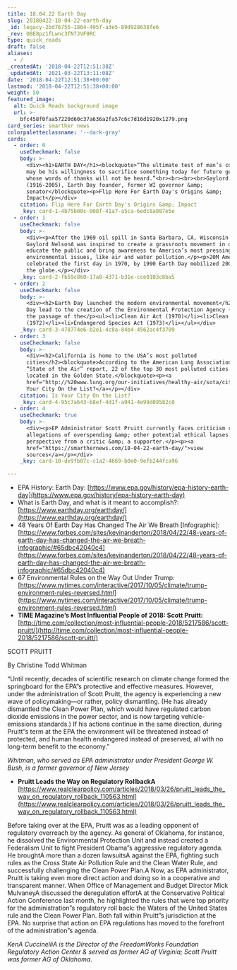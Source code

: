 ```yaml
---
title: 18.04.22 Earth Day
slug: 20180422-18-04-22-earth-day
_id: legacy-2bd76755-1864-495f-a3e5-89d928638fe6
_rev: O8E8pz1fLwnc3fN7JVF0RC
type: quick_reads
draft: false
aliases:
  - /
_createdAt: '2018-04-22T12:51:38Z'
_updatedAt: '2021-03-22T13:11:08Z'
date: '2018-04-22T12:51:38+00:00'
lastmod: '2018-04-22T12:51:38+00:00'
weight: 50
featured_image:
  alt: Quick Reads background image
  url: >-
    bfc458f0faa57220d60c37a636a2fa57c6c7d16d1920x1279.png
card_series: smarther news
colorpaletteclassname: '--dark-gray'
cards:
  - order: 0
    useCheckmark: false
    body: >-
      <div><h1>EARTH DAY</h1><blockquote>“The ultimate test of man’s conscience
      may be his willingness to sacrifice something today for future generations
      whose words of thanks will not be heard.”<br><br><br><br>Gaylord Nelson
      (1916-2005), Earth Day founder, former WI governor &amp;
      senator</blockquote><p>Flip Here For Earth Day's Origins &amp;
      Impact</p></div>
    citation: Flip Here For Earth Day's Origins &amp; Impact
    _key: card-1-4b75b00c-008f-41a7-a5ca-6edc8a087e5e
  - order: 1
    useCheckmark: false
    body: >-
      <div><p>After the 1969 oil spill in Santa Barbara, CA, Wisconsin Sen.
      Gaylord NelsonA was inspired to create a grassroots movement in order to
      educate the public and bring awareness to America’s most pressing
      environmental issues, like air and water pollution.</p><p>20M Americans
      celebrated the first day in 1970, by 1990 Earth Day mobilized 200M across
      the globe.</p></div>
    _key: card-2-fb59c860-17a8-4371-b31e-cce0103c8ba5
  - order: 2
    useCheckmark: false
    body: >-
      <div><h2>Earth Day launched the modern environmental movement</h2><p>Earth
      Day lead to the creation of the Environmental Protection Agency (EPA) and
      the passage of the</p><ul><li>Clean Air Act (1970)</li><li>Clean Water Act
      (1972)</li><li>Endangered Species Act (1973)</li></ul></div>
    _key: card-3-478774e6-b2e1-4c8a-84b4-4562ac4f3709
  - order: 3
    useCheckmark: false
    body: >-
      <div><h2>California is home to the USA’s most polluted
      cities</h2><blockquote>According to the American Lung Association’s annual
      “State of the Air” report, 22 of the top 30 most polluted cities are
      located in the Golden State.</blockquote><p><a
      href="http://%20www.lung.org/our-initiatives/healthy-air/sota/city-rankings/most-polluted-cities.html">Is
      Your City On the List?</a></p></div>
    citation: Is Your City On the List?
    _key: card-4-95c7a643-b8ef-4d1f-a941-4e99d09582c0
  - order: 4
    useCheckmark: true
    body: >-
      <div><p>EP Administrator Scott Pruitt currently faces criticism re:
      allegations of overspending &amp; other potential ethical lapses. Here's
      perspective from a critic &amp; a supporter.</p><p><a
      href="https://smarthernews.com/18-04-22-earth-day/">view
      sources</a></p></div>
    _key: card-10-de9fb07c-c1a2-4669-b0e0-9efb244fca96

---
```

* EPA History: Earth Day: [https://www.epa.gov/history/epa-history-earth-day](https://www.epa.gov/history/epa-history-earth-day)
* What is Earth Day, and what is it meant to accomplish?: [https://www.earthday.org/earthday/](https://www.earthday.org/earthday/)
* 48 Years Of Earth Day Has Changed The Air We Breath [Infographic]: [https://www.forbes.com/sites/kevinanderton/2018/04/22/48-years-of-earth-day-has-changed-the-air-we-breath-infographic/#65dbc42040c4](https://www.forbes.com/sites/kevinanderton/2018/04/22/48-years-of-earth-day-has-changed-the-air-we-breath-infographic/#65dbc42040c4)
* 67 Environmental Rules on the Way Out Under Trump: [https://www.nytimes.com/interactive/2017/10/05/climate/trump-environment-rules-reversed.html](https://www.nytimes.com/interactive/2017/10/05/climate/trump-environment-rules-reversed.html)
* **TIME Magazine’s Most Influential People of 2018: Scott Pruitt:** [http://time.com/collection/most-influential-people-2018/5217586/scott-pruitt/](http://time.com/collection/most-influential-people-2018/5217586/scott-pruitt/)

SCOTT PRUITT

By Christine Todd Whitman

“Until recently, decades of scientific research on climate change formed the springboard for the EPA”s protective and effective measures. However, under the administration of Scott Pruitt, the agency is experiencing a new wave of policymaking—or rather, policy dismantling. (He has already dismantled the Clean Power Plan, which would have regulated carbon dioxide emissions in the power sector, and is now targeting vehicle-emissions standards.) If his actions continue in the same direction, during Pruitt”s term at the EPA the environment will be threatened instead of protected, and human health endangered instead of preserved, all with no long-term benefit to the economy.”

_Whitman, who served as EPA administrator under President George W. Bush, is a former governor of New Jersey_

* **Pruitt Leads the Way on Regulatory RollbackA**  
[https://www.realclearpolicy.com/articles/2018/03/26/pruitt_leads_the_way_on_regulatory_rollback_110563.html](https://www.realclearpolicy.com/articles/2018/03/26/pruitt_leads_the_way_on_regulatory_rollback_110563.html)

Before taking over at the EPA, Pruitt was as a leading opponent of regulatory overreach by the agency. As general of Oklahoma, for instance, he dissolved the Environmental Protection Unit and instead created a Federalism Unit to fight President Obama”s aggressive regulatory agenda. He broughtA more than a dozen lawsuitsA against the EPA, fighting such rules as the Cross State Air Pollution Rule and the Clean Water Rule, and successfully challenging the Clean Power Plan.A Now, as EPA administrator, Pruitt is taking even more direct action and doing so in a cooperative and transparent manner. When Office of Management and Budget Director Mick MulvaneyA discussed the deregulation effortA at the Conservative Political Action Conference last month, he highlighted the rules that were top priority for the administration”s regulatory roll back: the Waters of the United States rule and the Clean Power Plan. Both fall within Pruitt”s jurisdiction at the EPA. No surprise that action on EPA regulations has moved to the forefront of the administration”s agenda.

_KenA CuccinelliA is the Director of the FreedomWorks Foundation Regulatory Action Center & served as former AG of Virginia; Scott Pruitt was former AG of Oklahoma._